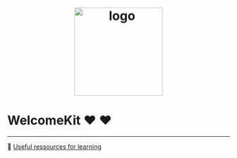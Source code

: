 <h1 align="center">
  <img src="https://bit.ly/2JI8ivt" alt="logo" width="200px">
  <br>
</h1>

# WelcomeKit :heart: :heart:

---

:beginner: [Useful ressources for learning](https://github.com/Homepilot/WelcomeKit/blob/master/learning.md)
